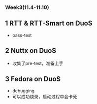 ### Week3(11.4-11.10)

## 1 RTT & RTT-Smart on DuoS
  
  - pass-test
  
## 2 Nuttx on DuoS

  - 收集了pre-test，准备上手
    
## 3 Fedora on DuoS

  - debugging
  - 可以成功烧录，启动过程中会卡死

